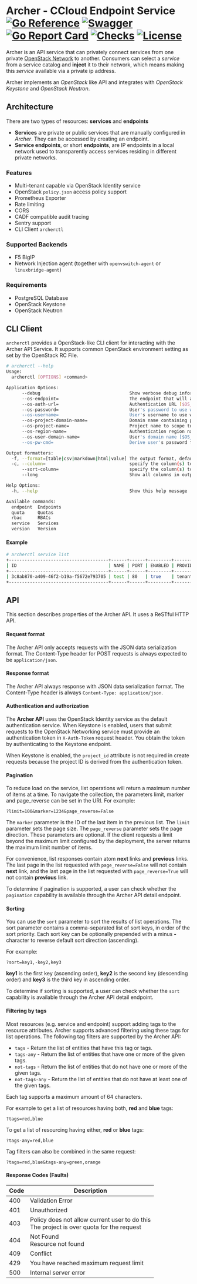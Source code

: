 <!--
SPDX-FileCopyrightText: Copyright 2025 SAP SE or an SAP affiliate company

SPDX-License-Identifier: Apache-2.0
-->

# Archer - CCloud Endpoint Service [![Go Reference](https://pkg.go.dev/badge/github.com/sapcc/archer.svg)](https://pkg.go.dev/github.com/sapcc/archer) [![Swagger](https://img.shields.io/badge/Swagger-UI-brightgreen)](https://sapcc.github.io/archer/) [![Go Report Card](https://goreportcard.com/badge/github.com/sapcc/archer)](https://goreportcard.com/report/github.com/sapcc/archer) [![Checks](https://github.com/sapcc/archer/actions/workflows/checks.yaml/badge.svg)](https://github.com/sapcc/archer/actions/workflows/checks.yaml) [![License](https://img.shields.io/badge/License-Apache_2.0-blue.svg)](https://opensource.org/licenses/Apache-2.0)

Archer is an API service that can privately connect services from one private [OpenStack Network](https://docs.openstack.org/neutron/latest/admin/intro-os-networking.html) to another. Consumers can select a *service* from a service catalog and **inject** it to their network, which means making this *service* available via a private ip address.

Archer implements an *OpenStack* like API and integrates with *OpenStack Keystone* and *OpenStack Neutron*.

## Architecture
There are two types of resources: **services** and **endpoints**

* **Services** are private or public services that are manually configured in *Archer*. They can be accessed by creating an endpoint.
* **Service endpoints**, or short **endpoints**, are IP endpoints in a local network used to transparently access services residing in different private networks.

### Features
* Multi-tenant capable via OpenStack Identity service
* OpenStack `policy.json` access policy support
* Prometheus Exporter
* Rate limiting
* CORS
* CADF compatible audit tracing
* Sentry support
* CLI Client `archerctl`

### Supported Backends
* F5 BigIP
* Network Injection agent (together with `openvswitch-agent` or `linuxbridge-agent`)

### Requirements
* PostgreSQL Database
* OpenStack Keystone
* OpenStack Neutron

## CLI Client
`archerctl` provides a OpenStack-like CLI client for interacting with the Archer API Service. It supports common OpenStack environment setting as set by the OpenStack RC File.

```sh
# archerctl --help
Usage:
  archerctl [OPTIONS] <command>

Application Options:
      --debug                                  Show verbose debug information
      --os-endpoint=                           The endpoint that will always be used [$OS_ENDPOINT]
      --os-auth-url=                           Authentication URL [$OS_AUTH_URL]
      --os-password=                           User's password to use with [$OS_PASSWORD]
      --os-username=                           User's username to use with [$OS_USERNAME]
      --os-project-domain-name=                Domain name containing project [$OS_PROJECT_DOMAIN_NAME]
      --os-project-name=                       Project name to scope to [$OS_PROJECT_NAME]
      --os-region-name=                        Authentication region name [$OS_REGION_NAME]
      --os-user-domain-name=                   User's domain name [$OS_USER_DOMAIN_NAME]
      --os-pw-cmd=                             Derive user's password from command [$OS_PW_CMD]

Output formatters:
  -f, --format=[table|csv|markdown|html|value] The output format, defaults to table (default: table)
  -c, --column=                                specify the column(s) to include, can be repeated to show multiple columns
      --sort-column=                           specify the column(s) to sort the data (columns specified first have a priority, non-existing columns are ignored), can be repeated
      --long                                   Show all columns in output

Help Options:
  -h, --help                                   Show this help message

Available commands:
  endpoint  Endpoints
  quota     Quotas
  rbac      RBACs
  service   Services
  version   Version
```


#### Example
```sh
# archerctl service list
+--------------------------------------+------+------+---------+----------+-----------+-------------------+
| ID                                   | NAME | PORT | ENABLED | PROVIDER | STATUS    | AVAILABILITY_ZONE |
+--------------------------------------+------+------+---------+----------+-----------+-------------------+
| 3c8ab870-a409-46f2-b19a-f5672e793705 | test | 80   | true    | tenant   | AVAILABLE |                   |
+--------------------------------------+------+------+---------+----------+-----------+-------------------+
```

## API
This section describes properties of the Archer API. It uses a ReSTful HTTP API.

#### Request format
The Archer API only accepts requests with the JSON data serialization format. The Content-Type header for POST requests is always expected to be `application/json`.

#### Response format
The Archer API always response with JSON data serialization format. The Content-Type header is always `Content-Type: application/json`.

#### Authentication and authorization
The **Archer API** uses the OpenStack Identity service as the default authentication service. When Keystone is enabled, users that submit requests to the OpenStack Networking service must provide an authentication token in `X-Auth-Token` request header.
You obtain the token by authenticating to the Keystone endpoint.

When Keystone is enabled, the `project_id` attribute is not required in create requests because the project ID is derived from the authentication token.

#### Pagination
To reduce load on the service, list operations will return a maximum number of items at a time. To navigate the collection, the parameters limit, marker and page_reverse can be set in the URI. For example:

```
?limit=100&marker=1234&page_reverse=False
```

The `marker` parameter is the ID of the last item in the previous list. The `limit` parameter sets the page size. The `page_reverse` parameter sets the page direction.
These parameters are optional.
If the client requests a limit beyond the maximum limit configured by the deployment, the server returns the maximum limit number of items.

For convenience, list responses contain atom **next** links and **previous** links. The last page in the list requested with `page_reverse=False` will not contain **next** link, and the last page in the list requested with `page_reverse=True` will not contain **previous** link.

To determine if pagination is supported, a user can check whether the `pagination` capability is available through the Archer API detail endpoint.

#### Sorting
You can use the `sort` parameter to sort the results of list operations.
The sort parameter contains a comma-separated list of sort keys, in order of the sort priority. Each sort key can be optionally prepended with a minus **-** character to reverse default sort direction (ascending).

For example:

```
?sort=key1,-key2,key3
```

**key1** is the first key (ascending order), **key2** is the second key (descending order) and **key3** is the third key in ascending order.


To determine if sorting is supported, a user can check whether the `sort` capability is available through the Archer API detail endpoint.

#### Filtering by tags
Most resources (e.g. service and endpoint) support adding tags to the resource attributes. Archer supports advanced filtering using these tags for list operations. The following tag filters are supported by the Archer API:

* `tags` - Return the list of entities that have this tag or tags.
* `tags-any` - Return the list of entities that have one or more of the given tags.
* `not-tags` - Return the list of entities that do not have one or more of the given tags.
* `not-tags-any` - Return the list of entities that do not have at least one of the given tags.

Each tag supports a maximum amount of 64 characters.

For example to get a list of resources having both, **red** and **blue** tags:

```
?tags=red,blue
```

To get a list of resourcing having either, **red** or **blue** tags:

```
?tags-any=red,blue
```

Tag filters can also be combined in the same request:

```
?tags=red,blue&tags-any=green,orange
```

#### Response Codes (Faults)

| Code | Description                                                                                    |
|------|------------------------------------------------------------------------------------------------|
| 400  | Validation Error                                                                               |
| 401  | Unauthorized                                                                                   |
| 403  | Policy does not allow current user to do this <br> The project is over quota for the request   |
| 404  | Not Found <br> Resource not found                                                              |
| 409  | Conflict                                                                                       |
| 429  | You have reached maximum request limit                                                         |
| 500  | Internal server error                                                                          |
